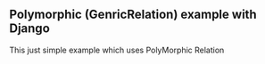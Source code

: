 ## Polymorphic (GenricRelation) example with Django
This just simple example which uses PolyMorphic Relation